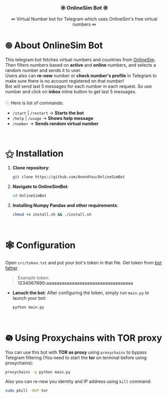 <div align="center">
    <h3><b>𑁍 OnlineSim Bot 𑁍</b></h3>
  <p>∞ Virtual Number bot for Telegram which uses OnlineSim's free virtual numbers ∞</p>
</div>

# 𖣠 About OnlineSim Bot
This telegram bot fetches virtual numbers and countries from [OnlineSim](https://onlinesim.io). Then filters numbers based on **active** and **online** numbers, and selects a random number and sends it to user.<br>
Users also can **re-new** number or **check number's profile** in Telegram to make sure there is no account registered on that number!<br>
Bot will send last 5 messages for each number in each request. So use number and click on **inbox** inline button to get last 5 messages.<br><br>
⿻ Here is list of commands:
+ `/start` | `/restart` -> **Starts the bot**
+ `/help` | `/usage` -> **Shows help message**
+ `/number` -> **Sends random virtual number**
<br>

# ⚝ Installation
1. **Clone repository**:
    ```bash
    git clone https://github.com/Anon4You/OnlineSimBot
    ```
2. **Navigate to OnlineSimBot**:
    ```bash
    cd OnlineSimBot
    ```
3. **Installing Numpy Pandas and other requirements**:
    ```bash
    chmod +x install.sh && ./install.sh
    ```
<br>

# 🕸 Configuration
Open `src/token.txt` and put your bot's token in that file. Get token from [bot father](https://t.me/botfather)
> Example token: **1234567890:aaaaaaaaaaaaaaaaaaaaaaaaaaaaaaaaaa**
+ **Lanuch the bot**:
    After configuring the token, simply run `main.py` to launch your bot: 
    ```bash
    python main.py
    ```
<br>

# 𖡎 Using Proxychains with TOR proxy
You can use this bot with **TOR as proxy** using `proxychains` to bypass Telegram filtering (You need to start the **tor** on terminal before using proxychains):
```bash
proxychains -q python main.py
```
Also you can re-new you identity and IP address using `kill` command:
```bash
sudo pkill -HUP tor
```
